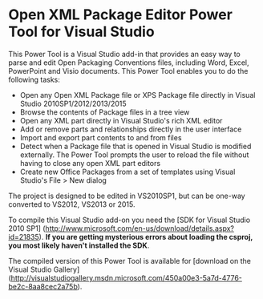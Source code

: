Open XML Package Editor Power Tool for Visual Studio
=============
This Power Tool is a Visual Studio add-in that provides an easy way to parse and edit Open Packaging Conventions files, including Word, Excel, PowerPoint and Visio documents. This Power Tool enables you to do the following tasks:

* Open any Open XML Package file or XPS Package file directly in Visual Studio 2010SP1/2012/2013/2015
* Browse the contents of Package files in a tree view
* Open any XML part directly in Visual Studio's rich XML editor
* Add or remove parts and relationships directly in the user interface
* Import and export part contents to and from files
* Detect when a Package file that is opened in Visual Studio is modified externally. The Power Tool prompts the user to reload the file without having to close any open XML part editors
* Create new Office Packages from a set of templates using Visual Studio's File > New dialog

The project is designed to be edited in VS2010SP1, but can be one-way converted to VS2012, VS2013 or 2015.

To compile this Visual Studio add-on you need the [SDK for Visual Studio 2010 SP1] (http://www.microsoft.com/en-us/download/details.aspx?id=21835). **If you are getting mysterious errors about loading the csproj, you most likely haven't installed the SDK**.

The compiled version of this Power Tool is available for [download on the Visual Studio Gallery] (http://visualstudiogallery.msdn.microsoft.com/450a00e3-5a7d-4776-be2c-8aa8cec2a75b).
